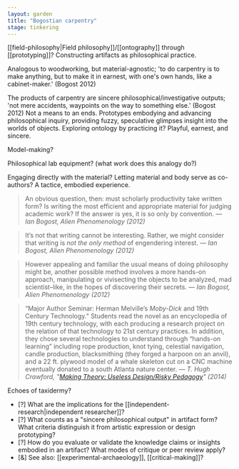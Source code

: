 ```yaml
---  
layout: garden
title: "Bogostian carpentry"
stage: tinkering
---
```


[[field-philosophy|Field philosophy]]/[[ontography]] through [[prototyping]]? Constructing artifacts as philosophical practice.

Analogous to woodworking, but material-agnostic; 'to do carpentry is to make anything, but to make it in earnest, with one's own hands, like a cabinet-maker.' (Bogost 2012)

The products of carpentry are sincere philosophical/investigative outputs; 'not mere accidents, waypoints on the way to something else.' (Bogost 2012) Not a means to an ends. Prototypes embodying and advancing philosophical inquiry, providing fuzzy, speculative glimpses insight into the worlds of objects. Exploring ontology by practicing it? Playful, earnest, and sincere.

Model-making?

Philosophical lab equipment? (what work does this analogy do?)

Engaging directly with the material? Letting material and body serve as co-authors? A tactice, embodied experience.

> An obvious question, then: must scholarly productivity take written form? Is writing the most efficient and appropriate material for judging academic work? If the answer is yes, it is so only by convention.
<cite>— Ian Bogost, _Alien Phenomenology_ (2012)</cite>

> It’s not that writing cannot be interesting. Rather, we might consider that writing is _not the only method_ of engendering interest.
<cite>— Ian Bogost, _Alien Phenomenology_ (2012)</cite>

> However appealing and familiar the usual means of doing philosophy might be, another possible method involves a more hands-on approach, manipulating or vivisecting the objects to be analyzed, mad scientist–like, in the hopes of discovering their secrets.
<cite>— Ian Bogost, _Alien Phenomenology_ (2012)</cite>

> “Major Author Seminar: Herman Melville’s _Moby-Dick_ and 19th Century Technology.” Students read the novel as an encyclopedia of 19th century technology, with each producing a research project on the relation of that technology to 21st century practices.  In addition, they chose several technologies to understand through “hands-on learning” including rope production, knot tying, celestial navigation, candle production, blacksmithing (they forged a harpoon on an anvil), and a 22 ft. plywood model of a whale skeleton cut on a CNC machine eventually donated to a south Atlanta nature center.
<cite>— T. Hugh Crawford, "[Making Theory: Useless Design/Risky Pedagogy](https://leading-edge.iac.gatech.edu/humanistic-perspectives/making-theory-useless-designrisky-pedagogy/)" (2014)</cite>

Echoes of taxidermy?

- [?] What are the implications for the [[independent-research|independent researcher]]?
- [?] What counts as a "sincere philosophical output" in artifact form? What criteria distinguish it from artistic expression or design prototyping?
- [?] How do you evaluate or validate the knowledge claims or insights embodied in an artifact? What modes of critique or peer review apply?
- [&] See also: [[experimental-archaeology]], [[critical-making]]?